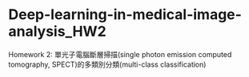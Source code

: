 # Deep-learning-in-medical-image-analysis_HW2
Homework 2: 單光子電腦斷層掃描(single photon emission computed tomography, SPECT)的多類別分類(multi-class classification)
